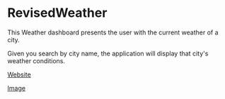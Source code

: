 # RevisedWeather
This Weather dashboard presents the user with the current weather of a city.

Given you search by city name, the application will display that city's weather conditions. 

[Website](https://jerry-seinfeld.github.io/RevisedWeather/)

[Image](screenshot.png)
